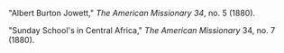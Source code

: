 "Albert Burton Jowett," *The American Missionary 34*, no. 5 (1880). 

"Sunday School's in Central Africa," *The American Missionary* 34, no. 7 (1880). 
